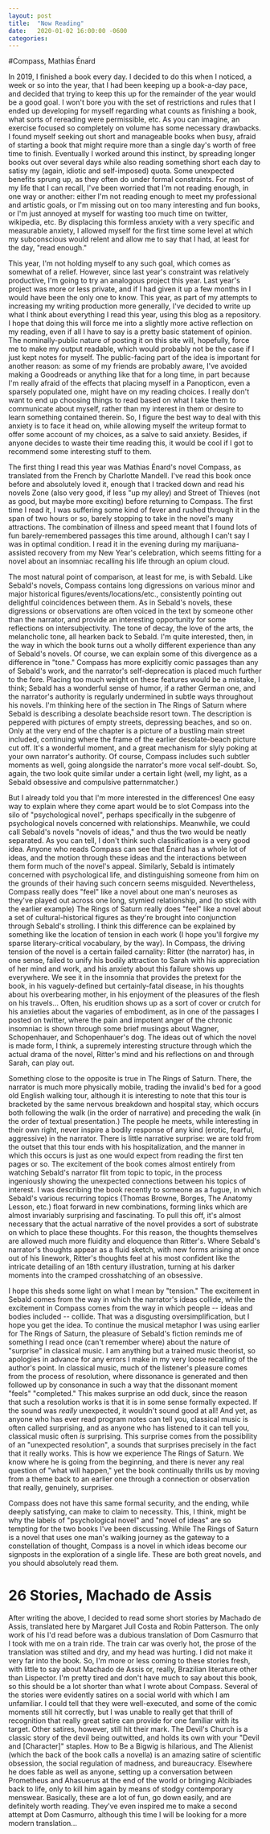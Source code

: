 ```yaml
---
layout: post
title:  "Now Reading"
date:   2020-01-02 16:00:00 -0600
categories: 
---
```

#Compass, Mathias Énard

In 2019, I finished a book every day. I decided to do this when I noticed, a week or so into the year, that I had been keeping up a book-a-day pace,
and decided that trying to keep this up for the remainder of the year would be a good goal. I won't bore you with the set of restrictions and rules
that I ended up developing for myself regarding what counts as finishing a book, what sorts of rereading were permissible, etc. As you can imagine,
an exercise focused so completely on volume has some necessary drawbacks. I found myself seeking out short and manageable books when busy, afraid of
starting a book that might require more than a single day's worth of free time to finish. Eventually I worked around this instinct, by spreading longer
books out over several days while also reading something short each day to satisy my (again, idiotic and self-imposed) quota. Some unexpected benefits
sprung up, as they often do under formal constraints. For most of my life that I can recall, I've been worried that I'm not reading enough, in one way
or another: either I'm not reading enough to meet my professional and artistic goals, or I'm missing out on too many interesting and fun books, or I'm
just annoyed at myself for wasting too much time on twitter, wikipedia, etc. By displacing this formless anxiety with a very specific and measurable anxiety,
I allowed myself for the first time some level at which my subconscious would relent and allow me to say that I had, at least for the day, "read enough."

This year, I'm not holding myself to any such goal, which comes as somewhat of a relief. However, since last year's constraint was relatively productive,
I'm going to try an analogous project this year. Last year's project was more or less private, and if I had given it up a few months in I would have been
the only one to know. This year, as part of my attempts to increasing my writing production more generally, I've decided to write up what I think about
everything I read this year, using this blog as a repository. I hope that doing this will force me into a slightly more active reflection on my reading,
even if all I have to say is a pretty basic statement of opinion. The nominally-public nature of posting it on this site will, hopefully, force me to make
my output readable, which would probably not be the case if I just kept notes for myself. The public-facing part of the idea is important for another reason:
as some of my friends are probably aware, I've avoided making a Goodreads or anything like that for a long time, in part because I'm really afraid of the 
effects that placing myself in a Panopticon, even a sparsely populated one, might have on my reading choices. I really don't want to end up choosing things
to read based on what I take them to communicate about myself, rather than my interest in them or desire to learn something contained therein. So, I figure
the best way to deal with this anxiety is to face it head on, while allowing myself the writeup format to offer some account of my choices, as a salve to said anxiety.
Besides, if anyone decides to waste their time reading this, it would be cool if I got to recommend some interesting stuff to them.

The first thing I read this year was Mathias Énard's novel Compass, as translated from the French by Charlotte Mandell. I've read this book once before
and absolutely loved it, enough that I tracked down and read his novels Zone (also very good, if less "up my alley) and Street of Thieves (not as good,
but maybe more exciting) before returning to Compass. The first time I read it, I was suffering some kind of fever and rushed through it in the span of two hours or so,
barely stopping to take in the novel's many attractions. The combination of illness and speed meant that I found lots of fun barely-remembered passages this time
around, although I can't say I was in optimal condition. I read it in the evening during my marijuana-assisted recovery from my New Year's celebration,
which seems fitting for a novel about an insomniac recalling his life through an opium cloud.

The most natural point of comparison, at least for me, is with Sebald. Like Sebald's novels, Compass contains long digressions on various minor and major
historical figures/events/locations/etc., consistently pointing out delightful coincidences between them. As in Sebald's novels, these digressions or observations are often
voiced in the text by someone other than the narrator, and provide an interesting opportunity for some reflections on intersubjectivity. The tone of decay,
the love of the arts, the melancholic tone, all hearken back to Sebald. I'm quite interested, then, in the way in which the book turns out a wholly
different experience than any of Sebald's novels. Of course, we can explain some of this divergence as a difference in "tone." Compass has more explicitly
comic passages than any of Sebald's work, and the narrator's self-deprecation is placed much further to the fore. Placing too much weight on these features would
be a mistake, I think; Sebald has a wonderful sense of humor, if a rather German one, and the narrator's authority is regularly undermined in subtle ways throughout
his novels. I'm thinking here of the section in The Rings of Saturn where Sebald is describing a desolate beachside resort town. The description is peppered with pictures
of empty streets, depressing beaches, and so on. Only at the very end of the chapter is a picture of a bustling main street included, continuing where the frame of the
earlier desolate-beach picture cut off. It's a wonderful moment, and a great mechanism for slyly poking at your own narrator's authority. Of course, Compass includes
such subtler moments as well, going alongside the narrator's more vocal self-doubt. So, again, the two look quite similar under a certain light (well, my light, as a Sebald obsessive
and compulsive patternmatcher.)

But I already told you that I'm more interested in the differences! One easy way to explain where they come apart would be to slot Compass into the silo of "psychological novel",
perhaps specifically in the subgenre of psychological novels concerned with relationships. Meanwhile, we could call Sebald's novels "novels of ideas," and thus the two would
be neatly separated. As you can tell, I don't think such classification is a very good idea. Anyone who reads Compass can see that Énard has a whole lot of ideas, and the
motion through these ideas and the interactions between them form much of the novel's appeal. Similarly, Sebald is intimately concerned with psychological life, and
distinguishing someone from him on the grounds of their having such concern seems misguided. Nevertheless, Compass really does "feel" like a novel about one man's
neuroses as they've played out across one long, stymied relationship, and (to stick with the earlier example) The Rings of Saturn really does "feel" like a novel about
a set of cultural-historical figures as they're brought into conjunction through Sebald's strolling. I think this difference can be explained by something like 
the location of tension in each work (I hope you'll forgive my sparse literary-critical vocabulary, by the way). In Compass, the driving tension of the novel is
a certain failed carnality: Ritter (the narrator) has, in one sense, failed to unify his bodily attraction to Sarah with his appreciation of her mind and work,
and his anxiety about this failure shows up everywhere. We see it in the insomnia that provides the pretext for the book, in his vaguely-defined but certainly-fatal disease,
in his thoughts about his overbearing mother, in his enjoyment of the pleasures of the flesh on his travels... Often, his erudition shows up as a sort of cover or crutch for his anxieties 
about the vagaries of embodiment, as in one of the passages I posted on twitter, where the pain and impotent anger of the chronic insomniac is shown through some brief
musings about Wagner, Schopenhauer, and Schopenhauer's dog. The ideas out of which the novel is made form, I think, a supremely interesting structure through which the actual
drama of the novel, Ritter's mind and his reflections on and through Sarah, can play out.

Something close to the opposite is true in The Rings of Saturn. There, the narrator is much more physically mobile, trading the invalid's bed for a good old English walking tour,
although it is interesting to note that this tour is bracketed by the same nervous breakdown and hospital stay, which occurs both following the walk (in the order of narrative) and
preceding the walk (in the order of textual presentation.) The people he meets, while interesting in their own right, never inspire a bodily response of any kind (erotic, fearful,
aggressive) in the narrator. There is little narrative surprise: we are told from the outset that this tour ends with his hospitalization, and the manner in which this occurs is just
as one would expect from reading the first ten pages or so. The excitement of the book comes almost entirely from watching Sebald's narrator flit from topic to topic, in the process
ingeniously showing the unexpected connections between his topics of interest. I was describing the book recently to someone as a fugue, in which Sebald's various recurring topics
(Thomas Browne, Borges, The Anatomy Lesson, etc.) float forward in new combinations, forming links which are almost invariably surprising and fascinating. To pull this off, it's almost
necessary that the actual narrative of the novel provides a sort of substrate on which to place these thoughts. For this reason, the thoughts themselves are allowed much more fluidity
and eloquence than Ritter's. Where Sebald's narrator's thoughts appear as a fluid sketch, with new forms arising at once out of his linework, Ritter's thoughts feel at his most confident like
the intricate detailing of an 18th century illustration, turning at his darker moments into the cramped crosshatching of an obsessive.

I hope this sheds some light on what I mean by "tension." The excitement in Sebald comes from the way in which the narrator's ideas collide, while the excitement in Compass
comes from the way in which people -- ideas and bodies included -- collide. That was a disgusting oversimplification, but I hope you get the idea. To continue the musical
metaphor I was using earlier for The Rings of Saturn, the pleasure of Sebald's fiction reminds me of something I read once (can't remember where) about the nature of "surprise"
in classical music. I am anything but a trained music theorist, so apologies in advance for any errors I make in my very loose recalling of the author's point. In classical music,
much of the listener's pleasure comes from the process of resolution, where dissonance is generated and then followed up by consonance in such a way that the dissonant moment "feels"
"completed." This makes surprise an odd duck, since the reason that such a resolution works is that it is in some sense formally expected. If the sound was *really* unexpected, it wouldn't sound
good at all! And yet, as anyone who has ever read program notes can tell you, classical music is often called surprising, and as anyone who has listened to it can tell you, classical
music often *is* surprising. This surprise comes from the possibility of an "unexpected resolution", a sounds that surprises precisely in the fact that it really works. 
This is how we experience The Rings of Saturn. We know where he is going from the beginning, and there is never any real question of "what will happen," yet the book continually
thrills us by moving from a theme back to an earlier one through a connection or observation that really, genuinely, surprises.

Compass does not have this same formal security, and the ending, while deeply satisfying, can make to claim to necessity. This, I think, might be why the labels of 
"psychological novel" and "novel of ideas" are so tempting for the two books I've been discussing. While The Rings of Saturn is a novel that uses one man's walking journey
as the gateway to a constellation of thought, Compass is a novel in which ideas become our signposts in the exploration of a single life. These are both great novels, and you should absolutely read them.

# 26 Stories, Machado de Assis

After writing the above, I decided to read some short stories by Machado de Assis, translated here by Margaret Jull Costa and Robin Patterson. The only work of his I'd read before was 
a dubious translation of Dom Casmurro that I took with me on a train ride. The train car was overly hot, the prose of the translation was stilted and dry, and my head was hurting. I did
not make it very far into the book. So, I'm more or less coming to these stories fresh, with little to say about Machado de Assis or, really, Brazilian literature other than Lispector.
I'm pretty tired and don't have much to say about this book, so this should be a lot shorter than what I wrote about Compass. Several of the stories were evidently satires on
a social world with which I am unfamiliar. I could tell that they were well-executed, and some of the comic moments still hit correctly, but I was unable to really get that thrill 
of recognition that really great satire can provide for one familiar with its target. Other satires, however, still hit their mark. The Devil's Church is a classic story of the devil being outwitted,
and holds its own with your "Devil and [Character]" staples. How to Be a Bigwig is hilarious, and The Alienist (which the back of the book calls a novella) is an amazing
satire of scientific obsession, the social regulation of madness, and bureaucracy. Elsewhere he does fable as well as anyone, setting up a conversation between Prometheus
and Ahasuerus at the end of the world or bringing Alcibiades back to life, only to kill him again by means of stodgy contemporary menswear. Basically, these are a lot of fun,
go down easily, and are definitely worth reading. They've even inspired me to make a second attempt at Dom Casmurro, although this time I will be looking for a more modern
translation...
